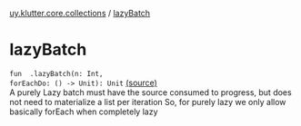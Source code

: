 [uy.klutter.core.collections](index.md) / [lazyBatch](.)


# lazyBatch
<code>fun <T> <ERROR CLASS><T>.lazyBatch(n: Int, forEachDo: (<ERROR CLASS><T>) -> Unit): Unit</code> [(source)](https://github.com/kohesive/klutter/blob/master/core-jdk6/src/main/kotlin/uy/klutter/core/common/CollectionsBatching.kt#L47)<br/>
A purely Lazy batch must have the source consumed to progress, but does not need to materialize a list per iteration
So, for purely lazy we only allow basically forEach when completely lazy


